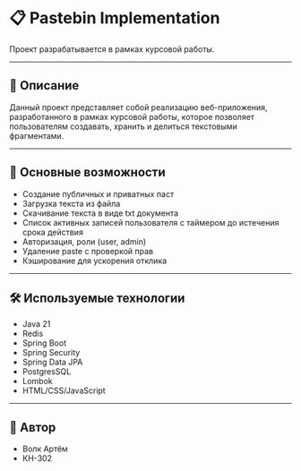 # 📋 Pastebin Implementation

Проект разрабатывается в рамках курсовой работы.

---

## 📝 Описание

Данный проект представляет собой реализацию веб-приложения,
разработанного в рамках курсовой работы, которое позволяет пользователям создавать,
хранить и делиться текстовыми фрагментами.

---

## 🚀 Основные возможности

 - Создание публичных и приватных паст
 - Загрузка текста из файла
 - Скачивание текста в виде txt документа
 - Список активных записей пользователя с таймером до истечения срока действия
 - Авторизация, роли (user, admin)
 - Удаление paste с проверкой прав
 - Кэширование для ускорения отклика

---

## 🛠️ Используемые технологии

 - Java 21
 - Redis
 - Spring Boot
 - Spring Security
 - Spring Data JPA
 - PostgresSQL
 - Lombok
 - HTML/CSS/JavaScript

---

## 👤 Автор

 - Волк Артём  
 - КН-302